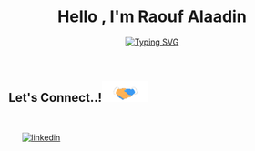 <h1 align="center"><b>Hello , I'm Raouf Alaadin </b></h1>

<p align="center">
<a href="https://git.io/typing-svg"><img src="https://readme-typing-svg.herokuapp.com?font=Fira+Code&weight=600&duration=4000&pause=1000&color=EDF723&center=true&vCenter=true&width=435&lines=Passionate+software+developer+%F0%9F%92%BB;Mechanical+Engineering+Graduate+%F0%9F%94%A7;ITI+9+month+scholarship+student+%F0%9F%8E%93;Active+Learner%2FResearcher+%F0%9F%94%8D;.NET+and+Node.js+%F0%9F%91%8D;Now%2C+Let's+start+our+new+project+%F0%9F%9A%80!" alt="Typing SVG" /></a>
</p>


<br>

<p align="center">


## <b> Let's Connect..!</b><img src="https://github.com/0xAbdulKhalid/0xAbdulKhalid/raw/main/assets/mdImages/handshake.gif" width ="80">
<br>
<div align='left'>

<ul>


<a href="https://www.linkedin.com/in/raoufalaadin/" target="_blank">
<img src="https://img.shields.io/badge/linkedin: RaoufAlaadin-%2300acee.svg?color=405DE6&style=for-the-badge&logo=linkedin&logoColor=white" alt=linkedin style="margin-bottom: 5px;"/>
</a>



</ul>
</div>

